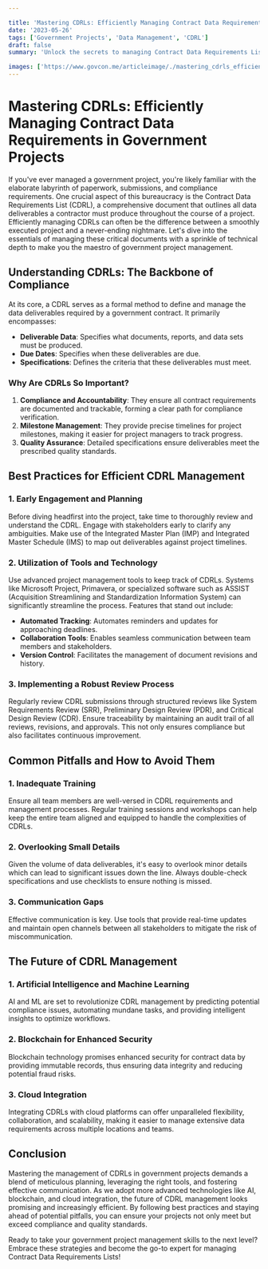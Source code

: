 ```yaml
---

title: 'Mastering CDRLs: Efficiently Managing Contract Data Requirements in Government Projects'
date: '2023-05-26'
tags: ['Government Projects', 'Data Management', 'CDRL']
draft: false
summary: 'Unlock the secrets to managing Contract Data Requirements Lists (CDRLs) in government projects with ease and efficiency. Learn the best practices, tools, and strategies to streamline your workflow and avoid common pitfalls.'

images: ['https://www.govcon.me/articleimage/./mastering_cdrls_efficiently_managing_contract_data_requirements_in_government_projects.webp']
---
```


# Mastering CDRLs: Efficiently Managing Contract Data Requirements in Government Projects

If you've ever managed a government project, you're likely familiar with the elaborate labyrinth of paperwork, submissions, and compliance requirements. One crucial aspect of this bureaucracy is the Contract Data Requirements List (CDRL), a comprehensive document that outlines all data deliverables a contractor must produce throughout the course of a project. Efficiently managing CDRLs can often be the difference between a smoothly executed project and a never-ending nightmare. Let's dive into the essentials of managing these critical documents with a sprinkle of technical depth to make you the maestro of government project management.

## Understanding CDRLs: The Backbone of Compliance

At its core, a CDRL serves as a formal method to define and manage the data deliverables required by a government contract. It primarily encompasses:

- **Deliverable Data**: Specifies what documents, reports, and data sets must be produced.
- **Due Dates**: Specifies when these deliverables are due.
- **Specifications**: Defines the criteria that these deliverables must meet.

### Why Are CDRLs So Important?

1. **Compliance and Accountability**: They ensure all contract requirements are documented and trackable, forming a clear path for compliance verification.
2. **Milestone Management**: They provide precise timelines for project milestones, making it easier for project managers to track progress.
3. **Quality Assurance**: Detailed specifications ensure deliverables meet the prescribed quality standards.

## Best Practices for Efficient CDRL Management

### 1. Early Engagement and Planning

Before diving headfirst into the project, take time to thoroughly review and understand the CDRL. Engage with stakeholders early to clarify any ambiguities. Make use of the Integrated Master Plan (IMP) and Integrated Master Schedule (IMS) to map out deliverables against project timelines.

### 2. Utilization of Tools and Technology

Use advanced project management tools to keep track of CDRLs. Systems like Microsoft Project, Primavera, or specialized software such as ASSIST (Acquisition Streamlining and Standardization Information System) can significantly streamline the process. Features that stand out include:

- **Automated Tracking**: Automates reminders and updates for approaching deadlines.
- **Collaboration Tools**: Enables seamless communication between team members and stakeholders.
- **Version Control**: Facilitates the management of document revisions and history.

### 3. Implementing a Robust Review Process

Regularly review CDRL submissions through structured reviews like System Requirements Review (SRR), Preliminary Design Review (PDR), and Critical Design Review (CDR). Ensure traceability by maintaining an audit trail of all reviews, revisions, and approvals. This not only ensures compliance but also facilitates continuous improvement.

## Common Pitfalls and How to Avoid Them

### 1. Inadequate Training

Ensure all team members are well-versed in CDRL requirements and management processes. Regular training sessions and workshops can help keep the entire team aligned and equipped to handle the complexities of CDRLs.

### 2. Overlooking Small Details

Given the volume of data deliverables, it's easy to overlook minor details which can lead to significant issues down the line. Always double-check specifications and use checklists to ensure nothing is missed.

### 3. Communication Gaps

Effective communication is key. Use tools that provide real-time updates and maintain open channels between all stakeholders to mitigate the risk of miscommunication.

## The Future of CDRL Management

### 1. Artificial Intelligence and Machine Learning

AI and ML are set to revolutionize CDRL management by predicting potential compliance issues, automating mundane tasks, and providing intelligent insights to optimize workflows.

### 2. Blockchain for Enhanced Security

Blockchain technology promises enhanced security for contract data by providing immutable records, thus ensuring data integrity and reducing potential fraud risks.

### 3. Cloud Integration

Integrating CDRLs with cloud platforms can offer unparalleled flexibility, collaboration, and scalability, making it easier to manage extensive data requirements across multiple locations and teams.

## Conclusion

Mastering the management of CDRLs in government projects demands a blend of meticulous planning, leveraging the right tools, and fostering effective communication. As we adopt more advanced technologies like AI, blockchain, and cloud integration, the future of CDRL management looks promising and increasingly efficient. By following best practices and staying ahead of potential pitfalls, you can ensure your projects not only meet but exceed compliance and quality standards.

Ready to take your government project management skills to the next level? Embrace these strategies and become the go-to expert for managing Contract Data Requirements Lists!